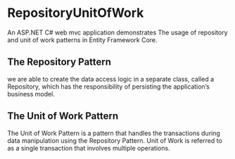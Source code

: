 # RepositoryUnitOfWork
An ASP.NET C# web mvc application demonstrates The usage of repository and unit of work patterns in Entity Framework Core.

## The Repository Pattern
we are able to create the data access logic in a separate class, called a Repository, which has the responsibility of persisting the application’s business model.

## The Unit of Work Pattern
The Unit of Work Pattern is a pattern that handles the transactions during data manipulation using the Repository Pattern. Unit of Work is referred to as a single transaction that involves multiple operations.

